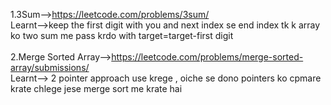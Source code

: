 1.3Sum-->https://leetcode.com/problems/3sum/</br>
Learnt-->keep the first digit with you and next index se end index tk k array ko two sum me pass krdo with target=target-first digit </br>
</br>
2.Merge Sorted Array-->https://leetcode.com/problems/merge-sorted-array/submissions/ </br>
Learnt--> 2 pointer approach use krege , oiche se dono pointers ko cpmare krate chlege jese merge sort me krate hai  </br>
</br>




